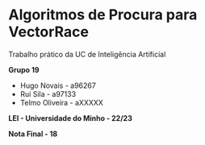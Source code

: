 # Algoritmos de Procura para VectorRace

Trabalho prático da UC de Inteligência Artificial

<b> Grupo 19 </b>
* Hugo Novais - a96267 <br>
* Rui Sila - a97133 <br>
* Telmo Oliveira - aXXXXX <br>

<b> LEI - Universidade do Minho - 22/23 </b>

<b> Nota Final - 18 </b>
